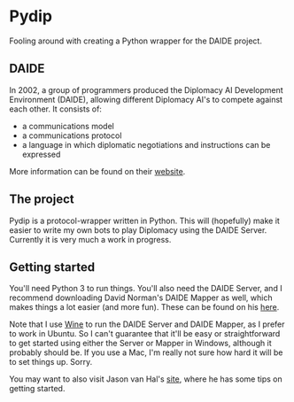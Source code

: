 # Pydip
Fooling around with creating a Python wrapper for the DAIDE project.

## DAIDE
In 2002, a group of programmers produced the Diplomacy AI Development Environment
(DAIDE), allowing different Diplomacy AI's to compete against each
other. It consists of:
  * a communications model
  * a communications protocol
  * a language in which diplomatic negotiations and instructions
  can be expressed
  
 More information can be found on their [website](http://www.daide.org.uk/index.html).
 
## The project
Pydip is a protocol-wrapper written in Python. This will (hopefully)
make it easier to write my own bots to play Diplomacy using the
DAIDE Server. Currently it is very much a work in progress.

## Getting started
You'll need Python 3 to run things. You'll also need the DAIDE Server, and
I recommend downloading David Norman's DAIDE Mapper as well, which
makes things a lot easier (and more fun). These can be found on his
[here](http://www.ellought.demon.co.uk/dipai/).

Note that I use [Wine](https://www.winehq.org/) to run the DAIDE Server
and DAIDE Mapper, as I prefer to work in Ubuntu. So I can't guarantee
that it'll be easy or straightforward to get started using either the
Server or Mapper in Windows, although it probably should be. If you
use a Mac, I'm really not sure how hard it will be to set things up. Sorry. 

You may want to also visit Jason van Hal's 
[site](https://sites.google.com/site/diplomacyai/), where he has some
tips on getting started.
